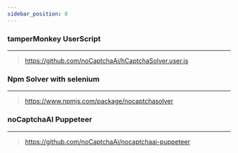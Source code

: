 ```yaml
---
sidebar_position: 8
---
```


### tamperMonkey UserScript

---

> https://github.com/noCaptchaAi/hCaptchaSolver.user.js

### Npm Solver with selenium

---

> https://www.npmjs.com/package/nocaptchasolver

### noCaptchaAI Puppeteer

---

> https://github.com/noCaptchaAi/nocaptchaai-puppeteer


